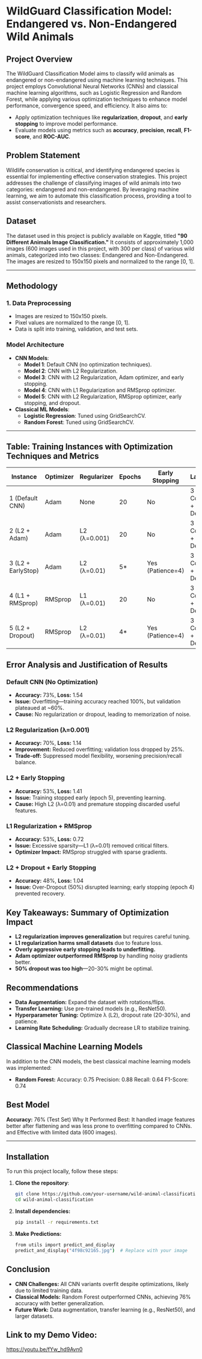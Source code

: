 # WildGuard Classification Model: Endangered vs. Non-Endangered Wild Animals

## Project Overview
The WildGuard Classification Model aims to classify wild animals as endangered or non-endangered using machine learning techniques. This project employs Convolutional Neural Networks (CNNs) and classical machine learning algorithms, such as Logistic Regression and Random Forest, while applying various optimization techniques to enhance model performance, convergence speed, and efficiency.
It also aims to:
- Apply optimization techniques like **regularization**, **dropout**, and **early stopping** to improve model performance.
- Evaluate models using metrics such as **accuracy**, **precision**, **recall**, **F1-score**, and **ROC-AUC**.

## Problem Statement
Wildlife conservation is critical, and identifying endangered species is essential for implementing effective conservation strategies. This project addresses the challenge of classifying images of wild animals into two categories: endangered and non-endangered. By leveraging machine learning, we aim to automate this classification process, providing a tool to assist conservationists and researchers.

## Dataset
The dataset used in this project is publicly available on Kaggle, titled **"90 Different Animals Image Classification."** It consists of approximately 1,000 images (600 images used in this project, with 300 per class) of various wild animals, categorized into two classes: Endangered and Non-Endangered. The images are resized to 150x150 pixels and normalized to the range [0, 1].

---
## Methodology
### 1. Data Preprocessing
- Images are resized to 150x150 pixels.
- Pixel values are normalized to the range [0, 1].
- Data is split into training, validation, and test sets.

### Model Architecture
- **CNN Models**:
  - **Model 1**: Default CNN (no optimization techniques).
  - **Model 2**: CNN with L2 Regularization.
  - **Model 3**: CNN with L2 Regularization, Adam optimizer, and early stopping.
  - **Model 4**: CNN with L1 Regularization and RMSprop optimizer.
  - **Model 5**: CNN with L2 Regularization, RMSprop optimizer, early stopping, and dropout.
- **Classical ML Models**:
  - **Logistic Regression**: Tuned using GridSearchCV.
  - **Random Forest**: Tuned using GridSearchCV.
    
---
## Table: Training Instances with Optimization Techniques and Metrics
| Instance                | Optimizer | Regularizer      | Epochs | Early Stopping           | Layers                | Learning Rate | Accuracy | F1-Score | Precision | Recall | Loss |
|-------------------------|-----------|------------------|--------|--------------------------|----------------------|--------------  |----------|----------|-----------|--------|------|
| 1 (Default CNN)         | Adam      | None             | 20     | No                       | 3 Conv + 2 Dense     | 0.001          | 73%      | 0.73     | 0.74      | 0.74   | 1.54 |
| 2 (L2 + Adam)           | Adam      | L2 (λ=0.001)     | 20     | No                       | 3 Conv + 2 Dense     | 0.001          | 70%      | 0.70     | 0.70      | 0.70   | 1.14 |
| 3 (L2 + EarlyStop)      | Adam      | L2 (λ=0.01)      | 5*     | Yes (Patience=4)         | 3 Conv + 2 Dense     | 0.001          | 53%      | 0.36     | 0.53      | 0.53   | 1.41 |
| 4 (L1 + RMSprop)        | RMSprop   | L1 (λ=0.01)      | 20     | No                       | 3 Conv + 2 Dense     | 0.001          | 53%      | 0.36     | 0.53      | 0.53   | 0.72 |
| 5 (L2 + Dropout)        | RMSprop   | L2 (λ=0.01)      | 4*     | Yes (Patience=4)         | 3 Conv + 2 Dense     | 0.001          | 48%      | 0.31     | 0.47      | 0.48   | 1.04 |


## Error Analysis and Justification of Results 
### Default CNN (No Optimization)  
- **Accuracy:** 73%, **Loss:** 1.54  
- **Issue:** Overfitting—training accuracy reached 100%, but validation plateaued at ~60%.  
- **Cause:** No regularization or dropout, leading to memorization of noise.  

### L2 Regularization (λ=0.001)  
- **Accuracy:** 70%, **Loss:** 1.14  
- **Improvement:** Reduced overfitting; validation loss dropped by 25%.  
- **Trade-off:** Suppressed model flexibility, worsening precision/recall balance.  

### L2 + Early Stopping  
- **Accuracy:** 53%, **Loss:** 1.41  
- **Issue:** Training stopped early (epoch 5), preventing learning.  
- **Cause:** High L2 (λ=0.01) and premature stopping discarded useful features.  

### L1 Regularization + RMSprop  
- **Accuracy:** 53%, **Loss:** 0.72  
- **Issue:** Excessive sparsity—L1 (λ=0.01) removed critical filters.  
- **Optimizer Impact:** RMSprop struggled with sparse gradients.  

### L2 + Dropout + Early Stopping  
- **Accuracy:** 48%, **Loss:** 1.04  
- **Issue:** Over-Dropout (50%) disrupted learning; early stopping (epoch 4) prevented recovery.  

## Key Takeaways: Summary of Optimization Impact  
- **L2 regularization improves generalization** but requires careful tuning.  
- **L1 regularization harms small datasets** due to feature loss.  
- **Overly aggressive early stopping leads to underfitting.**  
- **Adam optimizer outperformed RMSprop** by handling noisy gradients better.  
- **50% dropout was too high**—20-30% might be optimal.  

## Recommendations  
- **Data Augmentation:** Expand the dataset with rotations/flips.  
- **Transfer Learning:** Use pre-trained models (e.g., ResNet50).  
- **Hyperparameter Tuning:** Optimize λ (L2), dropout rate (20-30%), and patience.  
- **Learning Rate Scheduling:** Gradually decrease LR to stabilize training.  

## Classical Machine Learning Models
In addition to the CNN models, the best classical machine learning models was implemented:
- **Random Forest:**
Accuracy: 0.75
Precision: 0.88
Recall: 0.64
F1-Score: 0.74

## Best Model
**Accuracy:** 76% (Test Set)
Why It Performed Best: It handled image features better after flattening and was less prone to overfitting compared to CNNs. and Effective with limited data (600 images).

---
## Installation
To run this project locally, follow these steps:

1. **Clone the repository**:
   ```bash
   git clone https://github.com/your-username/wild-animal-classification.git
   cd wild-animal-classification

2. **Install dependencies:**
   ```sh
   pip install -r requirements.txt
   ```

3. **Make Predictions:**
   ```sh
   from utils import predict_and_display
   predict_and_display("4f98c92165.jpg")  # Replace with your image
   ```

## Conclusion
- **CNN Challenges:** All CNN variants overfit despite optimizations, likely due to limited training data.
- **Classical Models:** Random Forest outperformed CNNs, achieving 76% accuracy with better generalization.
- **Future Work:** Data augmentation, transfer learning (e.g., ResNet50), and larger datasets.

## Link to my Demo Video:
https://youtu.be/fYw_hd9Avn0
